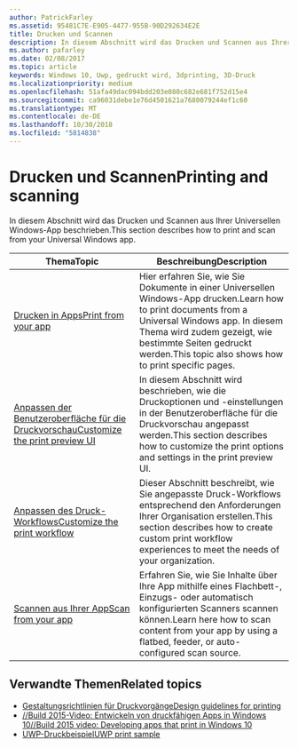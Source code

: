 ```yaml
---
author: PatrickFarley
ms.assetid: 95481C7E-E905-4477-955B-90D292634E2E
title: Drucken und Scannen
description: In diesem Abschnitt wird das Drucken und Scannen aus Ihrer Universellen Windows-App beschrieben.
ms.author: pafarley
ms.date: 02/08/2017
ms.topic: article
keywords: Windows 10, Uwp, gedruckt wird, 3dprinting, 3D-Druck
ms.localizationpriority: medium
ms.openlocfilehash: 51afa49dac094bdd203e080c682e681f752d15e4
ms.sourcegitcommit: ca96031debe1e76d4501621a7680079244ef1c60
ms.translationtype: MT
ms.contentlocale: de-DE
ms.lasthandoff: 10/30/2018
ms.locfileid: "5814838"
---
```

# <a name="printing-and-scanning"></a><span data-ttu-id="06675-104">Drucken und Scannen</span><span class="sxs-lookup"><span data-stu-id="06675-104">Printing and scanning</span></span>


<span data-ttu-id="06675-105">In diesem Abschnitt wird das Drucken und Scannen aus Ihrer Universellen Windows-App beschrieben.</span><span class="sxs-lookup"><span data-stu-id="06675-105">This section describes how to print and scan from your Universal Windows app.</span></span>

| <span data-ttu-id="06675-106">Thema</span><span class="sxs-lookup"><span data-stu-id="06675-106">Topic</span></span> | <span data-ttu-id="06675-107">Beschreibung</span><span class="sxs-lookup"><span data-stu-id="06675-107">Description</span></span> | 
|-------|-------------|
| [<span data-ttu-id="06675-108">Drucken in Apps</span><span class="sxs-lookup"><span data-stu-id="06675-108">Print from your app</span></span>](print-from-your-app.md) | <span data-ttu-id="06675-109">Hier erfahren Sie, wie Sie Dokumente in einer Universellen Windows-App drucken.</span><span class="sxs-lookup"><span data-stu-id="06675-109">Learn how to print documents from a Universal Windows app.</span></span> <span data-ttu-id="06675-110">In diesem Thema wird zudem gezeigt, wie bestimmte Seiten gedruckt werden.</span><span class="sxs-lookup"><span data-stu-id="06675-110">This topic also shows how to print specific pages.</span></span> |
| [<span data-ttu-id="06675-111">Anpassen der Benutzeroberfläche für die Druckvorschau</span><span class="sxs-lookup"><span data-stu-id="06675-111">Customize the print preview UI</span></span>](customize-the-print-preview-ui.md) | <span data-ttu-id="06675-112">In diesem Abschnitt wird beschrieben, wie die Druckoptionen und -einstellungen in der Benutzeroberfläche für die Druckvorschau angepasst werden.</span><span class="sxs-lookup"><span data-stu-id="06675-112">This section describes how to customize the print options and settings in the print preview UI.</span></span> |
| [<span data-ttu-id="06675-113">Anpassen des Druck-Workflows</span><span class="sxs-lookup"><span data-stu-id="06675-113">Customize the print workflow</span></span>](print-workflow-customize.md) | <span data-ttu-id="06675-114">Dieser Abschnitt beschreibt, wie Sie angepasste Druck-Workflows entsprechend den Anforderungen Ihrer Organisation erstellen.</span><span class="sxs-lookup"><span data-stu-id="06675-114">This section describes how to create custom print workflow experiences to meet the needs of your organization.</span></span>  |
| [<span data-ttu-id="06675-115">Scannen aus Ihrer App</span><span class="sxs-lookup"><span data-stu-id="06675-115">Scan from your app</span></span>](scan-from-your-app.md) | <span data-ttu-id="06675-116">Erfahren Sie, wie Sie Inhalte über Ihre App mithilfe eines Flachbett-, Einzugs- oder automatisch konfigurierten Scanners scannen können.</span><span class="sxs-lookup"><span data-stu-id="06675-116">Learn here how to scan content from your app by using a flatbed, feeder, or auto-configured scan source.</span></span>|

## <a name="related-topics"></a><span data-ttu-id="06675-117">Verwandte Themen</span><span class="sxs-lookup"><span data-stu-id="06675-117">Related topics</span></span>

* [<span data-ttu-id="06675-118">Gestaltungsrichtlinien für Druckvorgänge</span><span class="sxs-lookup"><span data-stu-id="06675-118">Design guidelines for printing</span></span>](https://msdn.microsoft.com/library/windows/apps/Hh868178)
* [<span data-ttu-id="06675-119">//Build 2015-Video: Entwickeln von druckfähigen Apps in Windows 10</span><span class="sxs-lookup"><span data-stu-id="06675-119">//Build 2015 video: Developing apps that print in Windows 10</span></span>](https://channel9.msdn.com/Events/Build/2015/2-94)
* [<span data-ttu-id="06675-120">UWP-Druckbeispiel</span><span class="sxs-lookup"><span data-stu-id="06675-120">UWP print sample</span></span>](http://go.microsoft.com/fwlink/p/?LinkId=619984)
 

